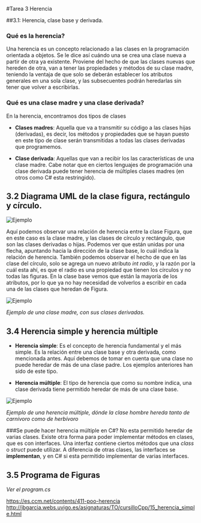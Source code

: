 #Tarea 3 Herencia

##3.1: Herencia, clase base y derivada.

### Qué es la herencia?
Una herencia es un concepto relacionado a las clases en la programación orientada a objetos. Se le dice así cuándo una se crea una clase nueva a partir de otra ya existente. Proviene del hecho de que las clases nuevas que hereden de otra, van a tener las propiedades y métodos  de su clase madre, teniendo la ventaja de que solo se deberán establecer los atributos generales en una sola clase, y las subsecuentes podrán heredarlas sin tener que volver a escribirlas.

### Qué es una clase madre y una clase derivada?
En la herencia, encontramos dos tipos de clases

*  **Clases madres**: Aquella que va a transmitir su código a las clases hijas (derivadas), es decir, los métodos y propiedades que se hayan puesto en este tipo de clase serán transmitidas a todas las clases derivadas que programemos.

* **Clase derivada**: Aquellas que van a recibir los las características de una clase madre. Cabe notar que en ciertos lenguajes de programación una clase derivada puede tener herencia de múltiples clases madres (en otros como C# esta restringido).

## 3.2 Diagrama UML de la clase figura, rectángulo y círculo.


![Ejemplo](C:\Users\Dell\Documents\GitHub\Tareas-POO\Tarea3\Images\UML.PNG)


Aquí podemos observar una relación de herencia entre la clase Figura, que en este caso es la clase madre, y las clases de círculo y rectángulo, que son las clases derivadas o hijas. Podemos ver que están unidas por una flecha, apuntando hacia la dirección de la clase base, lo cuál indica la relación de herencia. También podemos observar el hecho de que en las clase del círculo, solo se agrega un nuevo atributo *int radio*, y la razón por la cuál esta ahí, es que el radio es una propiedad que tienen los círculos y no todas las figuras.
En la clase base vemos que están la mayoría de los atributos, por lo que ya no hay necesidad de volverlos a escribir en cada una de las clases que heredan de Figura.


![Ejemplo](C:\Users\Dell\Documents\GitHub\Tareas-POO\Tarea3\Images\diagrama.png)


*Ejemplo de una clase madre, con sus clases derivadas.*

## 3.4 Herencia simple y herencia múltiple

* **Herencia simple**: Es el concepto de herencia fundamental y el más simple. Es la relación entre una clase base y otra derivada, como mencionada antes. Aquí debemos de tomar en cuenta que una clase no puede heredar de más de una clase padre. Los ejemplos anteriores han sido de este tipo.

* **Herencia múltiple**: El tipo de herencia que como su nombre indica, una clase derivada tiene permitido heredar de más de una clase base.


![Ejemplo](C:\Users\Dell\Documents\GitHub\Tareas-POO\Tarea3\Images\H01.JPG)


*Ejemplo de una herencia múltiple, dónde la clase hombre hereda tanto de carnívoro como de herbívoro*

###Se puede hacer herencia múltiple en C#?
No esta permitido heredar de varias clases. Existe otra forma para poder implementar métodos en clases, que es con interfaces. Una interfaz contiene ciertos métodos que una *class* o *struct* puede utilizar. A diferencia de otras clases, las interfaces se **implementan**, y en C# si esta permitido implementar de varias interfaces.

## 3.5 Programa de Figuras
*Ver el program.cs*


https://es.ccm.net/contents/411-poo-herencia
http://jbgarcia.webs.uvigo.es/asignaturas/TO/cursilloCpp/15_herencia_simple.html


